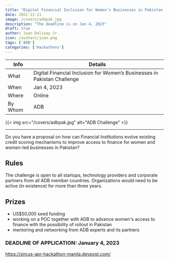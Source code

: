 ```yaml
---
title: "Digital Financial Inclusion for Women’s Businesses in Pakistan Challenge"
date: 2022-12-11
image: /covers/adbpak.jpg
description: "The deadline is on Jan 4, 2023"
draft: true
author: Juan Dalisay Jr.
icon: /avatars/juan.png
tags: ['ADB']
categories: ['Hackathons']
---
```




Info | Details 
--- | ---
What | Digital Financial Inclusion for Women’s Businesses in Pakistan Challenge
When | Jan 4, 2023
Where | Online
By Whom | ADB

{{< img src="/covers/adbpak.jpg" alt="ADB Challenge" >}}

---


Do you have a proposal on how can Financial Institutions evolve existing credit scoring mechanisms to improve access to finance for women and women-led businesses in Pakistan?


## Rules 

The challenge is open to all startups, technology providers and corporate partners from all ADB member countries. Organizations would need to be active (in existence) for more than three years.


## Prizes

- US$50,000 seed funding
- working on a POC together with ADB to advance women's access to finance with the possibility of rollout in Pakistan
- mentoring and networking from ADB experts and its partners

### DEADLINE OF APPLICATION: January 4, 2023





https://xircus-apr-hackathon-manila.devpost.com/

